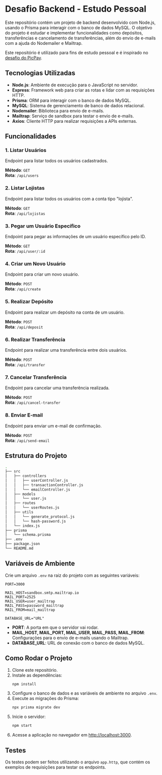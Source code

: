 
# Desafio Backend - Estudo Pessoal

Este repositório contém um projeto de backend desenvolvido com Node.js, usando o Prisma para interagir com o banco de dados MySQL. O objetivo do projeto é estudar e implementar funcionalidades como depósitos, transferências e cancelamento de transferências, além do envio de e-mails com a ajuda do Nodemailer e Mailtrap.

Este repositório é utilizado para fins de estudo pessoal e é inspirado no [desafio do PicPay](https://github.com/PicPay/picpay-desafio-backend).

## Tecnologias Utilizadas

- **Node.js**: Ambiente de execução para o JavaScript no servidor.
- **Express**: Framework web para criar as rotas e lidar com as requisições HTTP.
- **Prisma**: ORM para interagir com o banco de dados MySQL.
- **MySQL**: Sistema de gerenciamento de banco de dados relacional.
- **Nodemailer**: Biblioteca para envio de e-mails.
- **Mailtrap**: Serviço de sandbox para testar o envio de e-mails.
- **Axios**: Cliente HTTP para realizar requisições a APIs externas.

## Funcionalidades

### 1. **Listar Usuários**
   Endpoint para listar todos os usuários cadastrados.

   **Método**: `GET`  
   **Rota**: `/api/users`

### 2. **Listar Lojistas**
   Endpoint para listar todos os usuários com a conta tipo "lojista".

   **Método**: `GET`  
   **Rota**: `/api/lojistas`

### 3. **Pegar um Usuário Específico**
   Endpoint para pegar as informações de um usuário específico pelo ID.

   **Método**: `GET`  
   **Rota**: `/api/user/:id`

### 4. **Criar um Novo Usuário**
   Endpoint para criar um novo usuário.

   **Método**: `POST`  
   **Rota**: `/api/create`

### 5. **Realizar Depósito**
   Endpoint para realizar um depósito na conta de um usuário.

   **Método**: `POST`  
   **Rota**: `/api/deposit`

### 6. **Realizar Transferência**
   Endpoint para realizar uma transferência entre dois usuários.

   **Método**: `POST`  
   **Rota**: `/api/transfer`

### 7. **Cancelar Transferência**
   Endpoint para cancelar uma transferência realizada.

   **Método**: `POST`  
   **Rota**: `/api/cancel-transfer`

### 8. **Enviar E-mail**
   Endpoint para enviar um e-mail de confirmação.

   **Método**: `POST`  
   **Rota**: `/api/send-email`

## Estrutura do Projeto

```bash
.
├── src
│   ├── controllers
│   │   ├── userController.js
│   │   ├── transactionController.js
│   │   └── emailController.js
│   ├── models
│   │   └── user.js
│   ├── routes
│   │   └── userRoutes.js
│   ├── utils
│   │   └── generate_protocol.js
│   │   └── hash-password.js
│   └── index.js
├── prisma
│   └── schema.prisma
├── .env
├── package.json
└── README.md
```

## Variáveis de Ambiente

Crie um arquivo `.env` na raiz do projeto com as seguintes variáveis:

```env
PORT=3000

MAIL_HOST=sandbox.smtp.mailtrap.io
MAIL_PORT=2525
MAIL_USER=user_mailtrap
MAIL_PASS=password_mailtrap
MAIL_FROM=mail_mailtrap

DATABASE_URL="URL"
```

- **PORT**: A porta em que o servidor vai rodar.
- **MAIL_HOST, MAIL_PORT, MAIL_USER, MAIL_PASS, MAIL_FROM**: Configurações para o envio de e-mails usando o Mailtrap.
- **DATABASE_URL**: URL de conexão com o banco de dados MySQL.

## Como Rodar o Projeto

1. Clone este repositório.
2. Instale as dependências:
   ```bash
   npm install
   ```
3. Configure o banco de dados e as variáveis de ambiente no arquivo `.env`.
4. Execute as migrações do Prisma:
   ```bash
   npx prisma migrate dev
   ```
5. Inicie o servidor:
   ```bash
   npm start
   ```
6. Acesse a aplicação no navegador em [http://localhost:3000](http://localhost:3000).

## Testes

Os testes podem ser feitos utilizando o arquivo `app.http`, que contém os exemplos de requisições para testar os endpoints.

